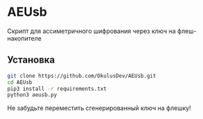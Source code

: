 # AEUsb
Скрипт для ассиметричного шифрования через ключ на флеш-накопителе

## Установка

```bash
git clone https://github.com/OkulusDev/AEUsb.git
cd AEUsb
pip3 install -r requirements.txt
python3 aeusb.py
```

Не забудьте переместить сгенерированный ключ на флешку!
